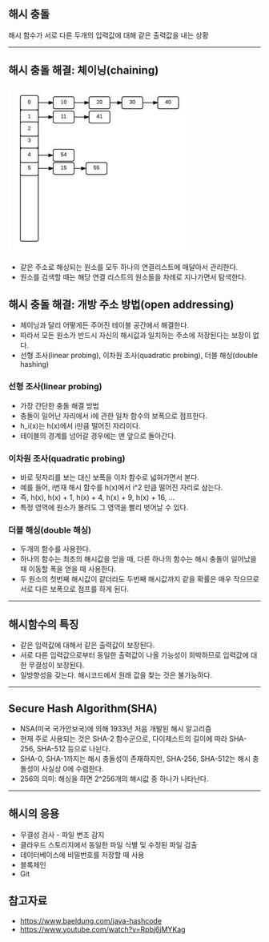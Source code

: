 
## 해시 충돌
해시 함수가 서로 다른 두개의 입력값에 대해 같은 출력값을 내는 상황

__________________________________
## 해시 충돌 해결: 체이닝(chaining)
![Alt text](image-25.png)
* 같은 주소로 해싱되는 원소를 모두 하나의 연결리스트에 매달아서 관리한다.
* 원소를 검색할 때는 해당 연결 리스트의 원소들을 차례로 지나가면서 탐색한다.

## 해시 충돌 해결: 개방 주소 방법(open addressing)
* 체이닝과 달리 어떻게든 주어진 테이블 공간에서 해결한다.
* 따라서 모든 원소가 반드시 자신의 해시값과 일치하는 주소에 저장된다는 보장이 없다.
* 선형 조사(linear probing), 이차원 조사(quadratic probing), 더블 해싱(double hashing)

### 선형 조사(linear probing)
* 가장 간단한 충돌 해결 방법
* 충돌이 일어난 자리에서 i에 관한 일차 함수의 보폭으로 점프한다.
* h_i(x)는 h(x)에서 i만큼 떨어진 자리이다.
* 테이블의 경계를 넘어갈 경우에는 맨 앞으로 돌아간다.

### 이차원 조사(quadratic probing)
* 바로 뒷자리를 보는 대신 보폭을 이차 함수로 넓혀가면서 본다.
* 예를 들어, i번재 해시 함수를 h(x)에서 i^2 만큼 떨어진 자리로 삼는다.
* 즉, h(x), h(x) + 1, h(x) + 4, h(x) + 9, h(x) + 16, ...
* 특정 영역에 원소가 몰려도 그 영역을 빨리 벗어날 수 있다.

### 더블 해싱(double 해싱)
* 두개의 함수를 사용한다.
* 하나의 함수는 최초의 해시값을 얻을 때, 다른 하나의 함수는 해시 충돌이 일어났을 때 이동할 폭을 얻을 때 사용한다.
* 두 원소의 첫번째 해시값이 같더라도 두번째 해시값까지 같을 확률은 매우 작으므로 서로 다른 보폭으로 점프를 하게 된다.
_________________________________________________
## 해시함수의 특징
* 같은 입력값에 대해서 같은 출력값이 보장된다.
* 서로 다른 입력값으로부터 동일한 출력값이 나올 가능성이 희박하므로 입력값에 대한 무결성이 보장된다.
* 일방향성을 갖는다. 해시코드에서 원래 값을 찾는 것은 불가능하다.
_______________________
## Secure Hash Algorithm(SHA)
* NSA(미국 국가안보국)에 의해 1933년 처음 개발된 해시 알고리즘
* 현재 주로 사용되는 것은 SHA-2 함수군으로, 다이제스트의 길이에 따라 SHA-256, SHA-512 등으로 나뉜다.
* SHA-0, SHA-1까지는 해시 충돌성이 존재하지만, SHA-256, SHA-512는 해시 충돌성이 사실상 0에 수렴한다.
* 256의 의미: 해싱을 하면 2^256개의 해시값 중 하나가 나타난다.
__________________________
## 해시의 응용
* 무결성 검사 - 파일 변조 감지
* 클라우드 스토리지에서 동일한 파일 식별 및 수정된 파일 검출
* 데이터베이스에 비밀번호를 저장할 때 사용
* 블록체인
* Git

## 참고자료
* https://www.baeldung.com/java-hashcode
* https://www.youtube.com/watch?v=Rpbj6jMYKag
